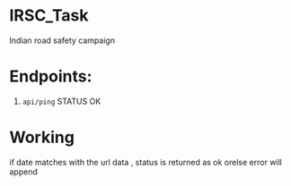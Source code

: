 # IRSC_Task
Indian road safety campaign 


# Endpoints:

1. ``api/ping`` STATUS OK

# Working 

if date matches with the url data , status is returned as ok orelse error will append 
